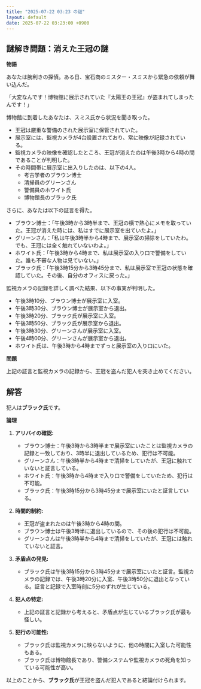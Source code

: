 ```yaml
---
title: "2025-07-22 03:23 の謎"
layout: default
date: 2025-07-22 03:23:00 +0900
---
```

## 謎解き問題：消えた王冠の謎

**物語**

あなたは腕利きの探偵。ある日、宝石商のミスター・スミスから緊急の依頼が舞い込んだ。

「大変なんです！博物館に展示されていた『太陽王の王冠』が盗まれてしまったんです！」

博物館に到着したあなたは、スミス氏から状況を聞き取った。

*   王冠は厳重な警備のされた展示室に保管されていた。
*   展示室には、監視カメラが4台設置されており、常に映像が記録されている。
*   監視カメラの映像を確認したところ、王冠が消えたのは午後3時から4時の間であることが判明した。
*   その時間帯に展示室に出入りしたのは、以下の4人。
    *   考古学者のブラウン博士
    *   清掃員のグリーンさん
    *   警備員のホワイト氏
    *   博物館長のブラック氏

さらに、あなたは以下の証言を得た。

*   ブラウン博士：「午後3時から3時半まで、王冠の横で熱心にメモを取っていた。王冠が消えた時には、私はすでに展示室を出ていたよ。」
*   グリーンさん：「私は午後3時半から4時まで、展示室の掃除をしていたわ。でも、王冠には全く触れていないわよ。」
*   ホワイト氏：「午後3時から4時まで、私は展示室の入り口で警備をしていた。誰も不審な人物は見ていない。」
*   ブラック氏：「午後3時15分から3時45分まで、私は展示室で王冠の状態を確認していた。その後、自分のオフィスに戻った。」

監視カメラの記録を詳しく調べた結果、以下の事実が判明した。

*   午後3時10分、ブラウン博士が展示室に入室。
*   午後3時30分、ブラウン博士が展示室から退出。
*   午後3時20分、ブラック氏が展示室に入室。
*   午後3時50分、ブラック氏が展示室から退出。
*   午後3時30分、グリーンさんが展示室に入室。
*   午後4時00分、グリーンさんが展示室から退出。
*   ホワイト氏は、午後3時から4時までずっと展示室の入り口にいた。

**問題**

上記の証言と監視カメラの記録から、王冠を盗んだ犯人を突き止めてください。

## 解答

犯人は**ブラック氏**です。

**論理**

1.  **アリバイの確認:**
    *   ブラウン博士：午後3時から3時半まで展示室にいたことは監視カメラの記録と一致しており、3時半に退出しているため、犯行は不可能。
    *   グリーンさん：午後3時半から4時まで清掃をしていたが、王冠に触れていないと証言している。
    *   ホワイト氏：午後3時から4時まで入り口で警備をしていたため、犯行は不可能。
    *   ブラック氏：午後3時15分から3時45分まで展示室にいたと証言している。

2.  **時間的制約:**
    *   王冠が盗まれたのは午後3時から4時の間。
    *   ブラウン博士は午後3時半に退出しているので、その後の犯行は不可能。
    *   グリーンさんは午後3時半から4時まで清掃をしていたが、王冠には触れていないと証言。

3.  **矛盾点の発見:**
    *   ブラック氏は午後3時15分から3時45分まで展示室にいたと証言。監視カメラの記録では、午後3時20分に入室、午後3時50分に退出となっている。証言と記録で入室時刻に5分のずれが生じている。

4.  **犯人の特定:**
    *   上記の証言と記録から考えると、矛盾点が生じているブラック氏が最も怪しい。

5.  **犯行の可能性:**
    *   ブラック氏は監視カメラに映らないように、他の時間に入室した可能性もある。
    *   ブラック氏は博物館長であり、警備システムや監視カメラの死角を知っている可能性が高い。

以上のことから、**ブラック氏**が王冠を盗んだ犯人であると結論付けられます。
